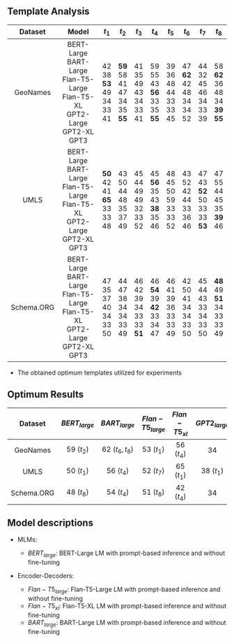 
## Template Analysis 

|  Dataset   |                                          Model                                           |                           $t_1$                           |                           $t_2$                            |                         $t_3$                          |                            $t_4$                             |                         $t_5$                         |                         $t_6$                          |                            $t_7$                            |                              $t_8$                              |
|:----------:|:----------------------------------------------------------------------------------------:|:---------------------------------------------------------:|:----------------------------------------------------------:|:------------------------------------------------------:|:------------------------------------------------------------:|:-----------------------------------------------------:|:------------------------------------------------------:|:-----------------------------------------------------------:|:---------------------------------------------------------------:|
|  GeoNames  | BERT-Large<br>BART-Large<br>Flan-T5-Large<br>Flan-T5-XL<br>GPT2-Large<br>GPT2-XL<br>GPT3 |   42 <br> 38 <br> **53** <br> 49<br> 34 <br> 33 <br> 41   | **59** <br> 58 <br> 41 <br> 47 <br> 34 <br> 35 <br> **55** |   41 <br> 35 <br> 49 <br> 43 <br> 34 <br> 33 <br> 41   |  59<br> 55 <br> 43 <br> **56** <br> 33 <br> 35 <br> **55**   |  39 <br> 36 <br> 48 <br> 44 <br> 33 <br> 33 <br> 45   | 47 <br> **62** <br> 42 <br> 48 <br> 34 <br> 34 <br> 52 |     44 <br> 32 <br> 45 <br> 46 <br> 34 <br> 33 <br> 39      | 58 <br> **62** <br> 36 <br> 48  <br> 34 <br> **39** <br> **55** |
|    UMLS    |     BERT-Large<br>BART-Large<br>Flan-T5-Large<br>Flan-T5-XL<br>GPT2-Large<br>GPT2-XL<br>GPT3     | **50** <br> 42 <br> 41 <br> **65** <br> 33 <br> 33<br> 48 |    43 <br> 50 <br> 44 <br> 48  <br> 35 <br> 37 <br> 49     |   45 <br> 44 <br> 49 <br> 49 <br> 32 <br> 33 <br> 52   |  45 <br> **56** <br> 35 <br> 43 <br> **38** <br> 35 <br> 46  |  48 <br> 45 <br> 50 <br> 59  <br> 33 <br> 33 <br> 52  |   43 <br> 52 <br> 42 <br> 44 <br> 33 <br> 36 <br> 46   | 47 <br> 43 <br> **52** <br> 50  <br> 33 <br> 33 <br> **53** |    47 <br> 55 <br> 44 <br> 45   <br> 35 <br> **39** <br> 46     |
| Schema.ORG |     BERT-Large<br>BART-Large<br>Flan-T5-Large<br>Flan-T5-XL<br>GPT2-Large<br>GPT2-XL<br>GPT3     |    47 <br> 35 <br> 37 <br> 40   <br> 34 <br> 33<br> 50    |    44 <br> 47 <br> 38 <br> 34   <br> 34 <br> 33 <br> 49    | 46 <br> 42 <br> 39 <br> 34  <br> 33 <br> 33<br> **51** | 46 <br> **54** <br> 39 <br> **42**   <br> 33 <br> 34 <br> 47 | 46  <br> 41 <br> 39 <br> 36   <br> 33 <br> 33 <br> 49 | 42 <br> 50 <br> 41 <br> 34   <br> 34 <br> 33 <br>  50  |    45 <br> 44 <br> 43 <br> 33   <br> 34 <br> 33 <br> 50     |   **48**  <br> 49 <br> **51** <br> 34 <br> 33 <br> 33<br> 49    |

* The obtained optimum templates utilized for experiments

## Optimum Results

|  Dataset   | $BERT_{large}$ | $BART_{large}$  | $Flan-T5_{large}$ | $Flan-T5_{xl}$ | $GPT2_{large}$ |  $GPT2_{xl}$   | $GPT3_{babbage}$ |
|:----------:|:--------------:|:---------------:|:-----------------:|:--------------:|:--------------:|:--------------:|:----------------:|
|  GeoNames  |   59 $(t_2)$   | 62 $(t_6, t_8)$ |    53 $(t_1)$     |   56 $(t_4)$   |       34       |   39 $(t_8)$   |        55        |
|    UMLS    |   50 $(t_1)$   |   56 $(t_4)$    |    52 $(t_7)$     |   65 $(t_1)$   |   38 $(t_1)$   | 39 $(t_8)$     |    53 $(t_7)$    |
| Schema.ORG |   48 $(t_8)$   |   54 $(t_4)$    |    51 $(t_8)$     |   42 $(t_4)$   |      34        |   34 $(t_8)$   |    51 $(t_3)$    |


## Model descriptions

- MLMs:
  * $BERT_{large}$: BERT-Large LM with prompt-based inference and without fine-tuning

- Encoder-Decoders:
  * $Flan-T5_{large}$: Flan-T5-Large LM with prompt-based inference and without fine-tuning
  * $Flan-T5_{xl}$: Flan-T5-XL LM with prompt-based inference and without fine-tuning
  * $BART_{large}$: BART-Large LM with prompt-based inference and without fine-tuning
